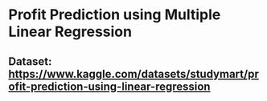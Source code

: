 # Profit Prediction using Multiple Linear Regression
## Dataset:  https://www.kaggle.com/datasets/studymart/profit-prediction-using-linear-regression
